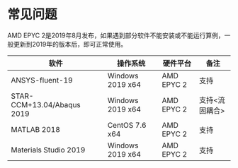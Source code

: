 # 常见问题

AMD EPYC 2是2019年8月发布，如果遇到部分软件不能安装或不能运行算例，一般更新到2019年的版本后，即可正常使用。

| 软件                       | 操作系统        | 硬件平台   | 备注           |
| ------------------------- | ---------------| --------- | ------------ |
| ANSYS-fluent-19           | Windows 2019 x64| AMD EPYC 2| 支持        |
| STAR-CCM+13.04/Abaqus 2019| Windows 2019 x64| AMD EPYC 2| 支持<流固耦合> |
| MATLAB 2018               | CentOS 7.6 x64 | AMD EPYC 2 | 支持        |
| Materials Studio 2019     | Windows 2019 x64| AMD EPYC 2| 支持        |

